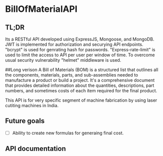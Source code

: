# BillOfMaterialAPI

## TL;DR
Its a RESTful API developed using ExpressJS, Mongoose, and MongoDB. JWT is implemented for authorization and securying API endpoints. "bcrypt" is used for genrating hash for passwords. 
"Express-rate-limit" is used to limit the access to API per user per window of time. To overcome usual security vulnerability "helmet" middleware is used. 

##Long verison
A Bill of Materials (BOM) is a structured list that outlines all the components, materials, parts, and sub-assemblies needed to manufacture a product or build a project. It's a comprehensive document that provides detailed information about the quantities, descriptions, part numbers, and sometimes costs of each item required for the final product.

This API is for very specific segment of machine fabrication by using laser cutiting machines in India.


## Future goals
- [ ] Ability to create new formulas for generaing final cost.


## API documentation
